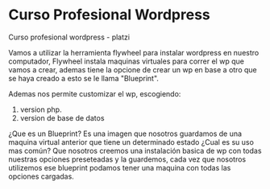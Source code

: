 # Curso Profesional Wordpress
Curso profesional wordpress - platzi

Vamos a utilizar la herramienta flywheel para instalar wordpress en nuestro computador,
Flywheel instala maquinas virtuales para correr el wp que vamos a crear, ademas tiene la opcione de crear un wp en base a otro que se haya creado a esto se le llama "Blueprint".

Ademas nos permite customizar el wp, escogiendo:
1. version php.
2. version de base de datos

¿Que es un Blueprint?
Es una imagen que nosotros guardamos de una maquina virtual anterior que tiene un determinado estado
¿Cual es su uso mas común?
Que nosotros creemos una instalación basica de wp con todas nuestras opciones preseteadas y la guardemos, cada vez que nosotros utilizemos ese blueprint podamos tener una maquina con todas las opciones cargadas.


